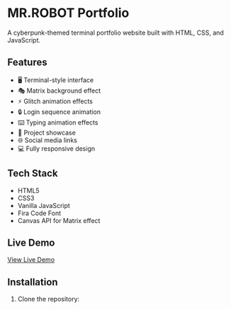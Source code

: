 # MR.ROBOT Portfolio

A cyberpunk-themed terminal portfolio website built with HTML, CSS, and JavaScript.

## Features

- 🖥️ Terminal-style interface
- 🎭 Matrix background effect
- ⚡ Glitch animation effects
- 🔒 Login sequence animation
- ⌨️ Typing animation effects
- 📁 Project showcase
- 🌐 Social media links
- 💻 Fully responsive design

## Tech Stack

- HTML5
- CSS3
- Vanilla JavaScript
- Fira Code Font
- Canvas API for Matrix effect

## Live Demo

[View Live Demo](https://your-portfolio-url.com)

## Installation

1. Clone the repository: